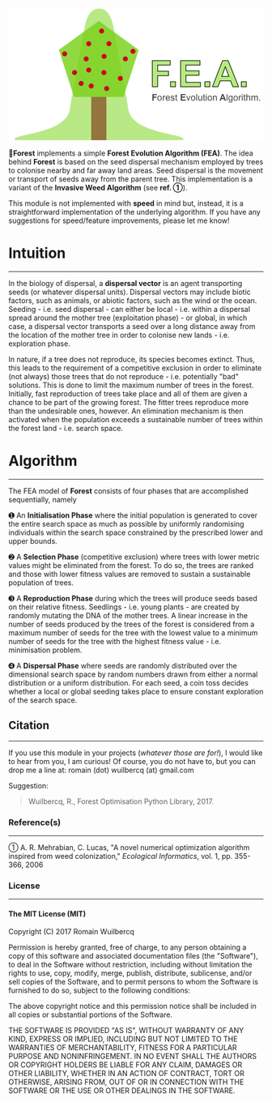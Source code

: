 <div style="text-align:center">
  <img src="assets/logo/Fea.png">
</div>

🌳**Forest** implements a simple **Forest Evolution Algorithm (FEA)**. The idea behind **Forest** is based on the seed dispersal mechanism employed by trees to colonise nearby and far away land areas. Seed dispersal is the movement or transport of seeds away from the parent tree. This implementation is a variant of the **Invasive Weed Algorithm** (see **ref. ➀**).

This module is not implemented with **speed** in mind but, instead, it is a straightforward implementation of the underlying algorithm. If you have any suggestions for speed/feature improvements, please let me know!

# Intuition

--------------------------------------------------------------------------------

In the biology of dispersal, a **dispersal vector** is an agent transporting seeds (or whatever dispersal units). Dispersal vectors may include biotic factors, such as animals, or abiotic factors, such as the wind or the ocean. Seeding - i.e. seed dispersal - can either be local - i.e. within a dispersal spread around the mother tree (exploitation phase) - or global, in which case, a dispersal vector transports a seed over a long distance away from the location of the mother tree in order to colonise new lands - i.e. exploration phase.

In nature, if a tree does not reproduce, its species becomes extinct. Thus, this leads to the requirement of a competitive exclusion in order to eliminate (not always) those trees that do not reproduce - i.e. potentially "bad" solutions. This is done to limit the maximum number of trees in the forest. Initially, fast reproduction of trees take place and all of them are given a chance to be part of the growing forest. The fitter trees reproduce more than the undesirable ones, however. An elimination mechanism is then activated when the population exceeds a sustainable number of trees within the forest land - i.e. search space.

# Algorithm

--------------------------------------------------------------------------------

The FEA model of **Forest** consists of four phases that are accomplished sequentially, namely

➊ An **Initialisation Phase** where the initial population is generated to cover the entire search space as much as possible by uniformly randomising individuals within the search space constrained by the prescribed lower and upper bounds.

➋ A **Selection Phase** (competitive exclusion) where trees with lower metric values might be eliminated from the forest. To do so, the trees are ranked and those with lower fitness values are removed to sustain a sustainable population of trees.

➌ A **Reproduction Phase** during which the trees will produce seeds based on their relative fitness. Seedlings - i.e. young plants - are created by randomly mutating the DNA of the mother trees. A linear increase in the number of seeds produced by the trees of the forest is considered from a maximum number of seeds for the tree with the lowest value to a minimum number of seeds for the tree with the highest fitness value - i.e. minimisation problem.

➍ A **Dispersal Phase** where seeds are randomly distributed over the dimensional search space by random numbers drawn from either a normal distribution or a uniform distribution. For each seed, a coin toss decides whether a local or global seeding takes place to ensure constant exploration of the search space.

## Citation

--------------------------------------------------------------------------------

If you use this module in your projects (_whatever those are for!_), I would like to hear from you, I am curious! Of course, you do not have to, but you can drop me a line at: romain (dot) wuilbercq (at) gmail.com

Suggestion:

> Wuilbercq, R., Forest Optimisation Python Library, 2017.

### Reference(s)

--------------------------------------------------------------------------------

➀ A. R. Mehrabian, C. Lucas, "A novel numerical optimization algorithm inspired from weed colonization," _Ecological Informatics_, vol. 1, pp. 355-366, 2006

### License

--------------------------------------------------------------------------------

#### The MIT License (MIT)

Copyright (C) 2017 Romain Wuilbercq

Permission is hereby granted, free of charge, to any person obtaining a copy of this software and associated documentation files (the "Software"), to deal in the Software without restriction, including without limitation the rights to use, copy, modify, merge, publish, distribute, sublicense, and/or sell copies of the Software, and to permit persons to whom the Software is furnished to do so, subject to the following conditions:

The above copyright notice and this permission notice shall be included in all copies or substantial portions of the Software.

THE SOFTWARE IS PROVIDED "AS IS", WITHOUT WARRANTY OF ANY KIND, EXPRESS OR IMPLIED, INCLUDING BUT NOT LIMITED TO THE WARRANTIES OF MERCHANTABILITY, FITNESS FOR A PARTICULAR PURPOSE AND NONINFRINGEMENT. IN NO EVENT SHALL THE AUTHORS OR COPYRIGHT HOLDERS BE LIABLE FOR ANY CLAIM, DAMAGES OR OTHER LIABILITY, WHETHER IN AN ACTION OF CONTRACT, TORT OR OTHERWISE, ARISING FROM, OUT OF OR IN CONNECTION WITH THE SOFTWARE OR THE USE OR OTHER DEALINGS IN THE SOFTWARE.
